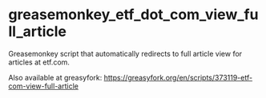 # greasemonkey_etf_dot_com_view_full_article
Greasemonkey script that automatically redirects to full article view for articles at etf.com.

Also available at greasyfork: https://greasyfork.org/en/scripts/373119-etf-com-view-full-article
